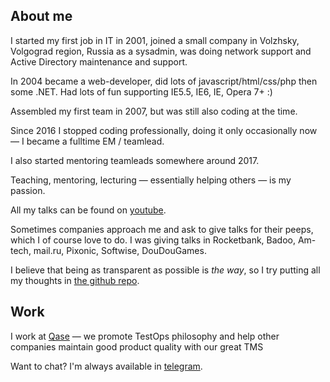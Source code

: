 ## About me

I started my first job in IT in 2001, joined a small company in Volzhsky, Volgograd region, Russia as a sysadmin, was doing network support and Active Directory maintenance and support.

In 2004 became a web-developer, did lots of javascript/html/css/php then some .NET. Had lots of fun supporting IE5.5, IE6, IE, Opera 7+ :)

Assembled my first team in 2007, but was still also coding at the time.

Since 2016 I stopped coding professionally, doing it only occasionally now — I became a fulltime EM / teamlead.

I also started mentoring teamleads somewhere around 2017.

Teaching, mentoring, lecturing — essentially helping others — is my passion.

All my talks can be found on [youtube](https://www.youtube.com/playlist?list=PLFtS8Ah0wZvWS37oveJ0-D5K6V7GWUpqY).

Sometimes companies approach me and ask to give talks for their peeps, which I of course love to do. I was giving talks in Rocketbank, Badoo, Am-tech, mail.ru, Pixonic, Softwise, DouDouGames.

I believe that being as transparent as possible is _the way_, so I try putting all my thoughts in [the github repo](https://github.com/sharovatov/teamlead).

## Work

I work at [Qase](https://qase.io) — we promote TestOps philosophy and help other companies maintain good product quality with our great TMS

Want to chat? I'm always available in [telegram](https://t.me/vitaly19842).
